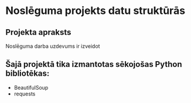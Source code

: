 # Noslēguma projekts datu struktūrās


## Projekta apraksts
Noslēguma darba uzdevums ir izveidot

## Šajā projektā tika izmantotas sēkojošas Python bibliotēkas:
- BeautifulSoup
- requests 
